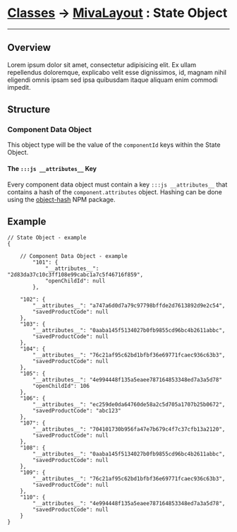 # [Classes](/) → [MivaLayout](/MivaLayout) : State Object

---

## Overview

Lorem ipsum dolor sit amet, consectetur adipisicing elit. Ex ullam repellendus doloremque, explicabo velit esse dignissimos, id, magnam nihil eligendi omnis ipsam sed ipsa quibusdam itaque aliquam enim commodi impedit.

## Structure

### Component Data Object

This object type will be the value of the `componentId` keys within the State Object.

#### The `:::js __attributes__` Key

Every component data object must contain a key `:::js __attributes__` that contains a hash of the `component.attributes` object. Hashing can be done using the [object-hash](https://www.npmjs.com/package/object-hash) NPM package.

## Example

```
// State Object - example
{
    
    // Component Data Object - example
        "101": {
            "__attributes__": "2d83da37c10c3ff108e99cabc1a7c5f46716f859",
            "openChildId": null
        },

    "102": {
        "__attributes__": "a747a6d0d7a79c97798bffde2d7613892d9e2c54",
        "savedProductCode": null
    },
    "103": {
        "__attributes__": "0aaba145f5134027b0fb9855cd96bc4b2611abbc",
        "savedProductCode": null
    },
    "104": {
        "__attributes__": "76c21af95c62bd1bfbf36e69771fcaec936c63b3",
        "savedProductCode": null
    },
    "105": {
        "__attributes__": "4e994448f135a5eaee787164853348ed7a3a5d78"
        "openChildId": 106
    },
    "106": {
        "__attributes__": "ec259de0da64760de58a2c5d705a1707b25b0672",
        "savedProductCode": "abc123"
    },
    "107": {
        "__attributes__": "704101730b956fa47e7b679c4f7c37cfb13a2120",
        "savedProductCode": null
    },
    "108": {
        "__attributes__": "0aaba145f5134027b0fb9855cd96bc4b2611abbc",
        "savedProductCode": null
    },
    "109": {
        "__attributes__": "76c21af95c62bd1bfbf36e69771fcaec936c63b3",
        "savedProductCode": null
    },
    "110": {
        "__attributes__": "4e994448f135a5eaee787164853348ed7a3a5d78",
        "savedProductCode": null
    }
}
```